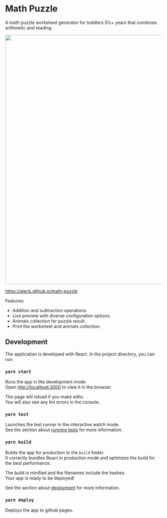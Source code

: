 # Math Puzzle

A math puzzle worksheet generator for toddlers 5½+ years that combines arithmetic and reading.

<img src="https://user-images.githubusercontent.com/1011245/119011474-c6213080-b99d-11eb-8ef5-5cb397cc63d7.png" width="800" />

https://aleris.github.io/math-puzzle

Features:
- Addition and subtraction operations.
- Live preview with diverse configuration options.
- Animals collection for puzzle result.
- Print the worksheet and animals collection.

## Development

The application is developed with React. In the project directory, you can run:

### `yarn start`

Runs the app in the development mode.\
Open [http://localhost:3000](http://localhost:3000) to view it in the browser.

The page will reload if you make edits.\
You will also see any lint errors in the console.

### `yarn test`

Launches the test runner in the interactive watch mode.\
See the section about [running tests](https://facebook.github.io/create-react-app/docs/running-tests) for more information.

### `yarn build`

Builds the app for production to the `build` folder.\
It correctly bundles React in production mode and optimizes the build for the best performance.

The build is minified and the filenames include the hashes.\
Your app is ready to be deployed!

See the section about [deployment](https://facebook.github.io/create-react-app/docs/deployment) for more information.

### `yarn deploy`

Deploys the app to github pages.
